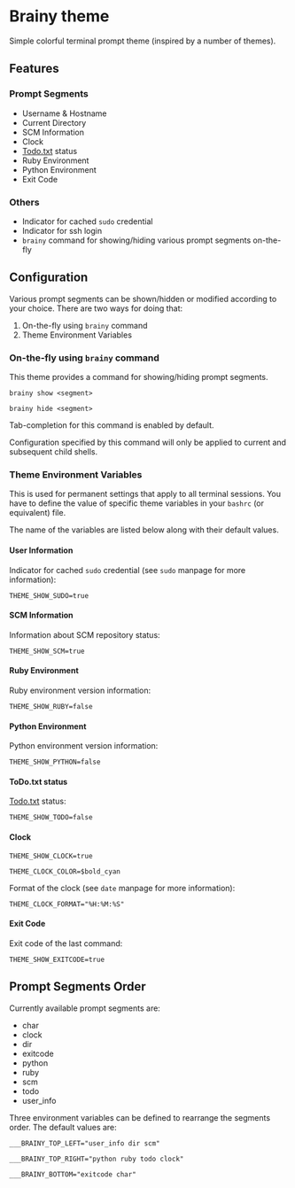 # Brainy theme

Simple colorful terminal prompt theme (inspired by a number of themes).

## Features

### Prompt Segments

- Username & Hostname
- Current Directory
- SCM Information
- Clock
- [Todo.txt](https://github.com/ginatrapani/todo.txt-cli) status
- Ruby Environment
- Python Environment
- Exit Code

### Others

- Indicator for cached `sudo` credential
- Indicator for ssh login
- `brainy` command for showing/hiding various prompt segments on-the-fly

## Configuration

Various prompt segments can be shown/hidden or modified according to your choice. There are two ways for doing that:

1. On-the-fly using `brainy` command
2. Theme Environment Variables

### On-the-fly using `brainy` command

This theme provides a command for showing/hiding prompt segments.

`brainy show <segment>`

`brainy hide <segment>`

Tab-completion for this command is enabled by default.

Configuration specified by this command will only be applied to current and subsequent child shells.

### Theme Environment Variables

This is used for permanent settings that apply to all terminal sessions. You have to define the value of specific theme variables in your `bashrc` (or equivalent) file.

The name of the variables are listed below along with their default values.

#### User Information

Indicator for cached `sudo` credential (see `sudo` manpage for more information):

`THEME_SHOW_SUDO=true`

#### SCM Information

Information about SCM repository status:

`THEME_SHOW_SCM=true`

#### Ruby Environment

Ruby environment version information:

`THEME_SHOW_RUBY=false`

#### Python Environment

Python environment version information:

`THEME_SHOW_PYTHON=false`

#### ToDo.txt status

[Todo.txt](https://github.com/ginatrapani/todo.txt-cli) status:

`THEME_SHOW_TODO=false`

#### Clock

`THEME_SHOW_CLOCK=true`

`THEME_CLOCK_COLOR=$bold_cyan`

Format of the clock (see `date` manpage for more information):

`THEME_CLOCK_FORMAT="%H:%M:%S"`

#### Exit Code

Exit code of the last command:

`THEME_SHOW_EXITCODE=true`

## Prompt Segments Order

Currently available prompt segments are:

- char
- clock
- dir
- exitcode
- python
- ruby
- scm
- todo
- user_info

Three environment variables can be defined to rearrange the segments order. The default values are:

`___BRAINY_TOP_LEFT="user_info dir scm"`

`___BRAINY_TOP_RIGHT="python ruby todo clock"`

`___BRAINY_BOTTOM="exitcode char"`
